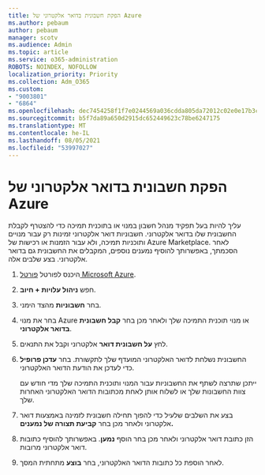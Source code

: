```yaml
---
title: הפקת חשבונית בדואר אלקטרוני של Azure
ms.author: pebaum
author: pebaum
manager: scotv
ms.audience: Admin
ms.topic: article
ms.service: o365-administration
ROBOTS: NOINDEX, NOFOLLOW
localization_priority: Priority
ms.collection: Adm_O365
ms.custom:
- "9003801"
- "6864"
ms.openlocfilehash: dec7454258f1f7e0244569a036cdda805da72012c02e0e17b3c1d192f0a2639e
ms.sourcegitcommit: b5f7da89a650d2915dc652449623c78be6247175
ms.translationtype: MT
ms.contentlocale: he-IL
ms.lasthandoff: 08/05/2021
ms.locfileid: "53997027"
---
```

# <a name="azure-email-invoicing"></a>הפקת חשבונית בדואר אלקטרוני של Azure

עליך להיות בעל תפקיד מנהל חשבון במנוי או בתוכנית תמיכה כדי להצטרף לקבלת החשבונית שלו בדואר אלקטרוני. חשבוניות דואר אלקטרוני זמינות רק עבור מנויים ותוכניות תמיכה, ולא עבור הזמנות או רכישות של Azure Marketplace. לאחר הסכמתך, באפשרותך להוסיף נמענים נוספים, המקבלים את החשבונית גם בדואר אלקטרוני. בצע שלבים אלה.

1. היכנס לפורטל [פורטל Microsoft Azure](https://portal.azure.com/).
2. חפש **ניהול עלויות + חיוב**.
3. בחר **חשבוניות** מהצד הימני.
4. בחר את מנוי Azure או מנוי תוכנית התמיכה שלך ולאחר מכן בחר **קבל חשבונית בדואר אלקטרוני**.
5. לחץ **על חשבונית דואר** אלקטרוני וקבל את התנאים.
6. החשבונית נשלחת לדואר האלקטרוני המועדף שלך לתקשורת. בחר **עדכן פרופיל** כדי לעדכן את הודעת הדואר האלקטרוני.  

    ייתכן שתרצה לשתף את החשבוניות עבור המנוי ותוכנית התמיכה שלך מדי חודש עם צוות החשבונות שלך או לשלוח אותן לאחת מכתובות הדואר האלקטרוני האחרות שלך.  

7. בצע את השלבים שלעיל כדי להפוך תחילה חשבונית לזמינה באמצעות דואר אלקטרוני ולאחר מכן בחר  **קביעת תצורה של נמענים.**
8. הזן כתובת דואר אלקטרוני ולאחר מכן בחר הוסף **נמען**. באפשרותך להוסיף כתובות דואר אלקטרוני מרובות.
9. לאחר הוספת כל כתובות הדואר האלקטרוני, בחר **בוצע** מתחתית המסך.
